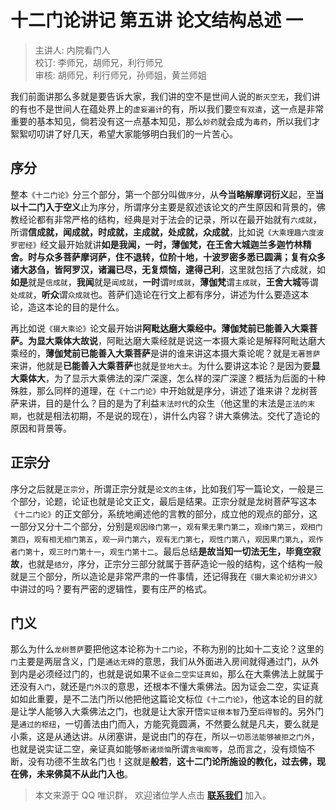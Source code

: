 # 十二门论讲记 第五讲 论文结构总述 一

> 主讲人: 内院看门人 <br />
> 校订: 李师兄，胡师兄，利行师兄 <br />
> 审核: 胡师兄，利行师兄，孙师姐，黄兰师姐 <br />

我们前面讲那么多就是要告诉大家，我们讲的空不是世间人说的`断灭空无`，我们讲的有也不是世间人在蕴处界上的`虚妄遍计`的有，所以我们要`空有双遣`，这一点是非常重要的基本知见，倘若没有这一点基本知见，那么`妙药`就会成为`毒药`，所以我们才絮絮叨叨讲了好几天，希望大家能够明白我们的一片苦心。

## 序分

整本`《十二门论》`分三个部分，第一个部分叫做`序分`，从**今当略解摩诃衍义**起，至**当以十二门入于空义**止为序分，所谓序分主要是叙述该论文的产生原因和背景的，佛教经论都有非常严格的结构，经典是对于法会的记录，所以在最开始就有`六成就`，所谓**信成就，闻成就，时成就，主成就，处成就，众成就**，比如说`《大乘理趣六度波罗密经》`经文最开始就讲**如是我闻，一时，薄伽梵，在王舍大城迦兰多迦竹林精舍。时与众多菩萨摩诃萨，住不退转，位阶十地，十波罗密多悉已圆满；复有众多诸大苾刍，皆阿罗汉，诸漏已尽，无复烦恼，逮得己利**，这里就包括了六成就，如**如是**就是`信成就`，**我闻**就是`闻成就`，**一时**谓`时成就`，**薄伽梵**谓`主成就`，**王舍大城**等谓`处成就`，**听众**谓`众成就`也。菩萨们造论在行文上都有序分，讲述为什么要造这本论，造这本论的目的是什么。

再比如说`《摄大乘论》`论文最开始讲**阿毗达磨大乘经中。薄伽梵前已能善入大乘菩萨。为显大乘体大故说**，阿毗达磨大乘经就是说这一本摄大乘论是解释阿毗达磨大乘经的，**薄伽梵前已能善入大乘菩萨**是讲的谁来讲这本摄大乘论呢？就是`无著菩萨`来讲，他就是**已能善入大乘菩萨**也就是`登地大士`。为什么要讲这本论？是因为要**显大乘体大**，为了显示大乘佛法的深广深邃，怎么样的深广深邃？概括为后面的十种殊胜，那么同样的道理，在`《十二门论》`中开始就是序分，讲述了谁来讲？龙树菩萨来讲，目的是什么？目的是为了利益`末法时代`的众生（他这里的末法是`正法的末期`，也就是相法初期，不是说的现在），讲什么内容？讲大乘佛法。交代了造论的原因和背景等。

## 正宗分

序分之后就是`正宗分`，所谓正宗分就是`论文的主体`，比如我们写一篇论文，一般是三个部分，论题，论证也就是论文正文，最后是结果。正宗分就是龙树菩萨写这本`《十二门论》`的正文部分，系统地阐述他的言教的部分，成立他的观点的部分，这一部分又分十二个部分，分别是`观因缘门第一`，`观有果无果门第二`，`观缘门第三`，`观相门第四`，`观有相无相门第五`，`观一异门第六`，`观有无门第七`，`观性门第八`，`观因果门第九`，`观作者门第十`，`观三时门第十一`，`观生门第十二`。最后总结**是故当知一切法无生，毕竟空寂故**，也就是`结分`，序分，正宗分三部分就属于菩萨造论一般的结构，这个结构一般就是三个部分，所以造论是非常严肃的一件事情，还记得我在`《摄大乘论初分讲义》`中讲过的吗？要有严密的逻辑性，要有庄严的格式。

## 门义

那么为什么`龙树菩萨`要把他这本论称为`十二门论`，不称为别的比如十二支论？这里的`门`主要是两层含义，门是`通达无碍`的意思，我们从外面进入房间就得通过门，从外到内是必须经过门的，也就是说如果不`证会二空实证真如`，那么在大乘佛法上就属于还没有`入门`，就还是`门外汉`的意思，还根本不懂大乘佛法。因为证会二空，实证真如如此重要，是不二法门所以他把他这篇论文标位`《十二门论》`，他这本论的目的就是让学人能够入大乘佛法之门，也就是让大家开悟`实证根本智`乃至`后得智`的。另外门是`通过的枢纽`，一切善法由门而入，方能究竟圆满，不然要么就是凡夫，要么就是小乘，这是从通达讲。从闭塞讲，是说由门的存在，所以`一切恶法能够被拒之门外`，也就是说实证二空，亲证真如能够`断诸烦恼`所谓`贪嗔痴等`，总而言之，没有烦恼不断，没有功德不生故名门也！这就是**般若**，**这十二门论所施设的教化，过去佛，现在佛，未来佛莫不从此门入也**。

> 本文来源于 QQ 唯识群， 欢迎诸位学人点击 **[联系我们](https://mp.weixin.qq.com/s/lZCfWjmLjgNR165Tx4_bCQ)** 加入。
